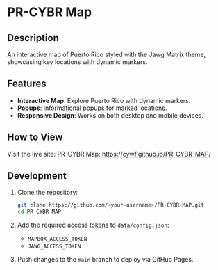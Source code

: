 # PR-CYBR Map

## Description
An interactive map of Puerto Rico styled with the Jawg Matrix theme, showcasing key locations with dynamic markers.

## Features
- **Interactive Map**: Explore Puerto Rico with dynamic markers.
- **Popups**: Informational popups for marked locations.
- **Responsive Design**: Works on both desktop and mobile devices.

## How to View
Visit the live site: PR-CYBR Map: https://cywf.github.io/PR-CYBR-MAP/

## Development
1. Clone the repository:
   ```bash
   git clone https://github.com/<your-username>/PR-CYBR-MAP.git
   cd PR-CYBR-MAP
   ```

2. Add the required access tokens to `data/config.json`:
   - `MAPBOX_ACCESS_TOKEN`
   - `JAWG_ACCESS_TOKEN`

3. Push changes to the `main` branch to deploy via GitHub Pages.
